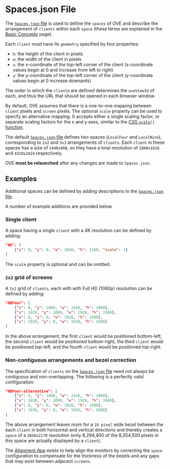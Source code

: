# Spaces.json File

The [`Spaces.json` file](https://github.com/ove/ove/blob/master/packages/ove-core/src/client/Spaces.json) is used to define the `spaces` of OVE and describe the arrangement of `clients` within each `space` (these terms are explained in the [Basic Concepts](BASIC_CONCEPTS.md) page). 

Each `client` must have its `geometry` specified by four properties:

* `h`: the height of the client in pixels
* `w`: the width of the client in pixels
* `x`: the x-coordinate of the top-left corner of the client (x-coordinate values begin at 0 and increase from left to right)
* `y`: the y-coordinate of the top-left corner of the client (y-coordinate values begin at 0 increase downards)

The order in which the `client`s are defined determines the `oveViewID` of each, and thus the URL that should be opened in each browser window.

By default, OVE assumes that there is a one-to-one mapping between `client` pixels and `screen` pixels. The optional `scale` property can be used to specify an alternative mapping. It accepts either a single scaling factor, or separate scaling factors for the x and y axes, similar to the [CSS `scale()` function](https://developer.mozilla.org/en-US/docs/Web/CSS/transform-function/scale#Syntax).

The default [`Spaces.json` file](https://github.com/ove/ove/blob/master/packages/ove-core/src/client/Spaces.json) defines two spaces (`LocalFour` and `LocalNine`), corresponding to `2x2` and `3x3` arrangements of `clients`. Each `client` in these spaces has a size of `1440x808`, so they have a total resolution of `2880x1616` and `4320x2424` respectively.

OVE **must be relaunched** after any changes are made to `Spaces.json`.


## Examples

Additional spaces can be defined by adding descriptions to the [`Spaces.json` file](https://github.com/ove/ove/blob/master/packages/ove-core/src/client/Spaces.json).  

A number of example additions are provided below.

### Single client

A space having a single `client` with a 4K resolution can be defined by adding:

```json
"4K": [
    {"x": 0, "y": 0, "w": 3840, "h": 2160, "scale": 1}
]
```

The `scale` property is optional and can be omitted.

### `2x2` grid of screens

A `2x2` grid of `clients`, each with with Full HD (1080p) resolution can be defined by adding:

```json
"HDFour": [
    {"x": 0, "y": 1080, "w": 1920, "h": 1080},
    {"x": 1920, "y": 1080, "w": 1920, "h": 1080},
    {"x": 0, "y": 0, "w": 1920, "h": 1080},
    {"x": 1920, "y": 0, "w": 1920, "h": 1080}
]
```

In the above arrangement, the first `client` would be positioned bottom-left, the second `client` would be positioned bottom-right, the third `client` would be positioned top-left, and the fourth `client` would be positioned top-right.

### Non-contiguous arrangements and bezel correction

The specification of `clients` on the [`Spaces.json` file](https://github.com/ove/ove/blob/master/packages/ove-core/src/client/Spaces.json) need not always be contiguous and non-overlapping. The following is a perfectly valid configuration:

```json
"HDFour-alternative": [
    {"x": 0, "y": 1090, "w": 1920, "h": 1080},
    {"x": 1930, "y": 1090, "w": 1920, "h": 1080},
    {"x": 0, "y": 0, "w": 1920, "h": 1080},
    {"x": 1930, "y": 0, "w": 1920, "h": 1080}
]
```

The above arrangement leaves room for a `10 pixel` wide bezel between the each `client` in both horizontal and vertical directions and thereby creates a `space` of a `3850x2170` resolution (only 8,294,400 of the 8,354,500 pixels in this space are actually displayed by a `client`). 

The [Alignment App](../ove-apps/packages/ove-app-alignment/README.md) exists to help align the monitors by correcting the `space` configuration to compensate for the thickness of the bezels and any gaps that may exist between adjacent `screens`.

